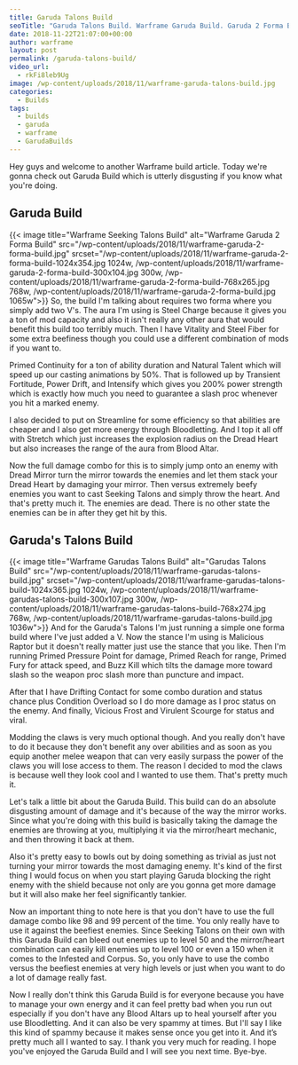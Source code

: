 ```yaml
---
title: Garuda Talons Build
seoTitle: "Garuda Talons Build. Warframe Garuda Build. Garuda 2 Forma Build"
date: 2018-11-22T21:07:00+00:00
author: warframe
layout: post
permalink: /garuda-talons-build/
video_url:
  - rkFi8leb9Ug
image: /wp-content/uploads/2018/11/warframe-garuda-talons-build.jpg
categories:
  - Builds
tags:
  - builds
  - garuda
  - warframe
  - GarudaBuilds
---
```

Hey guys and welcome to another Warframe build article. Today we're gonna check out Garuda Build which is utterly disgusting if you know what you're doing.<!--more-->

## Garuda Build
{{< image title="Warframe Seeking Talons Build" alt="Warframe Garuda 2 Forma Build" src="/wp-content/uploads/2018/11/warframe-garuda-2-forma-build.jpg" srcset="/wp-content/uploads/2018/11/warframe-garuda-2-forma-build-1024x354.jpg 1024w, /wp-content/uploads/2018/11/warframe-garuda-2-forma-build-300x104.jpg 300w, /wp-content/uploads/2018/11/warframe-garuda-2-forma-build-768x265.jpg 768w, /wp-content/uploads/2018/11/warframe-garuda-2-forma-build.jpg 1065w">}}
So, the build I'm talking about requires two forma where you simply add two V's. The aura I'm using is Steel Charge because it gives you a ton of mod capacity and also it isn't really any other aura that would benefit this build too terribly much. Then I have Vitality and Steel Fiber for some extra beefiness though you could use a different combination of mods if you want to.

Primed Continuity for a ton of ability duration and Natural Talent which will speed up our casting animations by 50%. That is followed up by Transient Fortitude, Power Drift, and Intensify which gives you 200% power strength which is exactly how much you need to guarantee a slash proc whenever you hit a marked enemy. 

I also decided to put on Streamline for some efficiency so that abilities are cheaper and I also get more energy through Bloodletting. And I top it all off with Stretch which just increases the explosion radius on the Dread Heart but also increases the range of the aura from Blood Altar. 

Now the full damage combo for this is to simply jump onto an enemy with Dread Mirror turn the mirror towards the enemies and let them stack your Dread Heart by damaging your mirror. Then versus extremely beefy enemies you want to cast Seeking Talons and simply throw the heart. And that's pretty much it. The enemies are dead. There is no other state the enemies can be in after they get hit by this. 

## Garuda's Talons Build
{{< image title="Warframe Garudas Talons Build" alt="Garudas Talons Build" src="/wp-content/uploads/2018/11/warframe-garudas-talons-build.jpg" srcset="/wp-content/uploads/2018/11/warframe-garudas-talons-build-1024x365.jpg 1024w, /wp-content/uploads/2018/11/warframe-garudas-talons-build-300x107.jpg 300w, /wp-content/uploads/2018/11/warframe-garudas-talons-build-768x274.jpg 768w, /wp-content/uploads/2018/11/warframe-garudas-talons-build.jpg 1036w">}}
And for the Garuda's Talons I'm just running a simple one forma build where I've just added a V. Now the stance I'm using is Malicious Raptor but it doesn't really matter just use the stance that you like. Then I'm running Primed Pressure Point for damage, Primed Reach for range, Primed Fury for attack speed, and Buzz Kill which tilts the damage more toward slash so the weapon proc slash more than puncture and impact. 

After that I have Drifting Contact for some combo duration and status chance plus Condition Overload so I do more damage as I proc status on the enemy. And finally, Vicious Frost and Virulent Scourge for status and viral. 

Modding the claws is very much optional though. And you really don't have to do it because they don't benefit any over abilities and as soon as you equip another melee weapon that can very easily surpass the power of the claws you will lose access to them. The reason I decided to mod the claws is because well they look cool and I wanted to use them. That's pretty much it. 

Let's talk a little bit about the Garuda Build. This build can do an absolute disgusting amount of damage and it's because of the way the mirror works. Since what you're doing with this build is basically taking the damage the enemies are throwing at you, multiplying it via the mirror/heart mechanic, and then throwing it back at them. 

Also it's pretty easy to bowls out by doing something as trivial as just not turning your mirror towards the most damaging enemy. It's kind of the first thing I would focus on when you start playing Garuda blocking the right enemy with the shield because not only are you gonna get more damage but it will also make her feel significantly tankier. 

Now an important thing to note here is that you don't have to use the full damage combo like 98 and 99 percent of the time. You only really have to use it against the beefiest enemies. Since Seeking Talons on their own with this Garuda Build can bleed out enemies up to level 50 and the mirror/heart combination can easily kill enemies up to level 100 or even a 150 when it comes to the Infested and Corpus. So, you only have to use the combo versus the beefiest enemies at very high levels or just when you want to do a lot of damage really fast.

Now I really don't think this Garuda Build is for everyone because you have to manage your own energy and it can feel pretty bad when you run out especially if you don't have any Blood Altars up to heal yourself after you use Bloodletting. And it can also be very spammy at times. But I'll say I like this kind of spammy because it makes sense once you get into it. And it’s pretty much all I wanted to say. I thank you very much for reading. I hope you've enjoyed the  Garuda Build and I will see you next time. Bye-bye. 